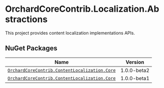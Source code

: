 # OrchardCoreContrib.Localization.Abstractions

This project provides content localization implementations APIs.

## NuGet Packages

| Name                                                                                                                                    | Version     |
|-----------------------------------------------------------------------------------------------------------------------------------------|-------------|
| [`OrchardCoreContrib.ContentLocalization.Core`](https://www.nuget.org/packages/OrchardCoreContrib.ContentLocalization.Core/1.0.0-beta2) | 1.0.0-beta2 |
| [`OrchardCoreContrib.ContentLocalization.Core`](https://www.nuget.org/packages/OrchardCoreContrib.ContentLocalization.Core/1.0.0-beta1) | 1.0.0-beta1 |
